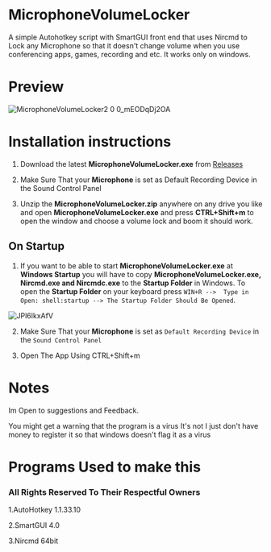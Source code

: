 # MicrophoneVolumeLocker
A simple Autohotkey script with SmartGUI front end  that uses Nircmd to Lock any Microphone so that it doesn't change volume when you use conferencing apps, games, recording and etc. It works only on windows.

# Preview

![MicrophoneVolumeLocker2 0 0_mEODqDj2OA](https://user-images.githubusercontent.com/91847985/150688603-78be47ad-eedc-4095-bdb3-7450c92edfb1.png)


# Installation instructions

1. Download  the latest **MicrophoneVolumeLocker.exe** from [Releases](https://github.com/Javkamkrastavizi/MicrophoneVolumeLocker/releases/tag/MicrophoneVolumeLocker1.0)

2. Make Sure That your **Microphone** is set as Default Recording Device in the Sound Control Panel

3. Unzip the **MicrophoneVolumeLocker.zip** anywhere on any drive you like and open **MicrophoneVolumeLocker.exe** and press **CTRL+Shift+m** to open the window and choose a volume lock and boom it should work.

## On Startup

1. If you want to be able to start **MicrophoneVolumeLocker.exe** at **Windows Startup** you will have to copy **MicrophoneVolumeLocker.exe, Nircmd.exe and Nircmdc.exe** to the **Startup Folder** in Windows. To open the **Startup Folder** on your keyboard press `WIN+R -->  Type in Open: shell:startup --> The Startup Folder Should Be Opened`.

![JPl6IkxAfV](https://user-images.githubusercontent.com/91847985/150692582-1d9efa9c-a9cc-4cce-ba8c-8bd3a692b9e8.gif)

2. Make Sure That your **Microphone** is set as `Default Recording Device` in the `Sound Control Panel`

3. Open The App Using CTRL+Shift+m

# Notes

Im Open to suggestions and Feedback.

You might get a warning that the  program is a virus It's not I just don't have money to register it so that windows doesn't flag it as a virus

# Programs Used to make this 

### All Rights Reserved To Their Respectful Owners

1.AutoHotkey 1.1.33.10

2.SmartGUI 4.0

3.Nircmd 64bit

 

